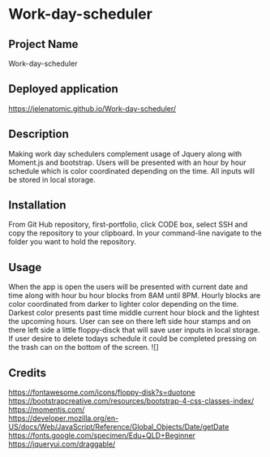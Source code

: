# Work-day-scheduler

 ## Project Name
 Work-day-scheduler

 ## Deployed application
 https://jelenatomic.github.io/Work-day-scheduler/

## Description 
Making work day schedulers complement usage of Jquery along with Moment.js and bootstrap. Users will be presented with an hour by hour schedule which is color coordinated depending on the time. All inputs will be stored in local storage.

## Installation
From Git Hub repository, first-portfolio, click CODE box, select SSH and copy the repository to your clipboard.  In your command-line navigate to the folder you want to hold the repository. 
  

## Usage
When the app is open the users will be presented with current date and time along with hour bu hour blocks from 8AM until 8PM. Hourly blocks are color coordinated from darker to lighter color depending on the time. Darkest color presents past time middle current hour block and the lightest the upcoming hours. User can see on there left side hour stamps and on there left side a little floppy-disck that will save user inputs in local storage. If user desire to delete todays schedule it could be completed pressing on the trash can on the bottom of the screen.
![]




## Credits
https://fontawesome.com/icons/floppy-disk?s=duotone
<br>
https://bootstrapcreative.com/resources/bootstrap-4-css-classes-index/
<br>
https://momentjs.com/
<br>
https://developer.mozilla.org/en-US/docs/Web/JavaScript/Reference/Global_Objects/Date/getDate
<br>
https://fonts.google.com/specimen/Edu+QLD+Beginner
<br>
https://jqueryui.com/draggable/